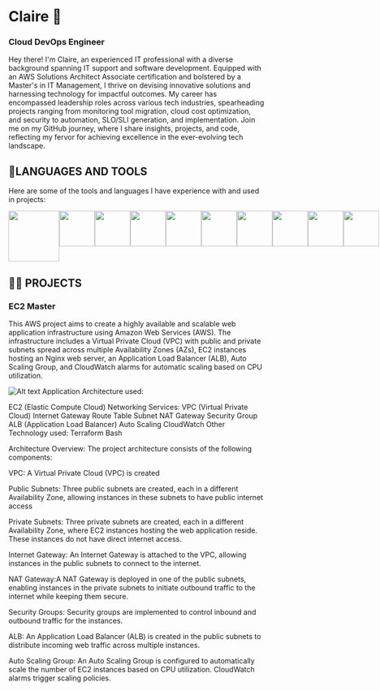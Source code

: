 <link rel="stylesheet" href="https://cdn.jsdelivr.net/gh/devicons/devicon@v2.15.1/devicon.min.css">
          

# Claire 👋 
### Cloud DevOps Engineer
Hey there! I'm Claire, an experienced IT professional with a diverse background spanning IT support and software development. Equipped with an AWS Solutions Architect Associate certification and bolstered by a Master's in IT Management, I thrive on devising innovative solutions and harnessing technology for impactful outcomes. My career has encompassed leadership roles across various tech industries, spearheading projects ranging from monitoring tool migration, cloud cost optimization, and security to automation, SLO/SLI generation, and implementation. Join me on my GitHub journey, where I share insights, projects, and code, reflecting my fervor for achieving excellence in the ever-evolving tech landscape.

## 💼LANGUAGES AND TOOLS
Here are some of the tools and languages I have experience with and used in projects:

<div style="display: flex; justify-content: space-around;">
    <img src="https://cdn.jsdelivr.net/gh/devicons/devicon/icons/amazonwebservices/amazonwebservices-plain-wordmark.svg" width="100px"/>
    <img src="https://cdn.jsdelivr.net/gh/devicons/devicon/icons/javascript/javascript-original.svg" width="70px"/>
    <img src="https://cdn.jsdelivr.net/gh/devicons/devicon/icons/python/python-plain-wordmark.svg" width="70px"/>
    <img src="https://cdn.jsdelivr.net/gh/devicons/devicon/icons/terraform/terraform-original.svg" width="70px"/>
    <img src="https://cdn.jsdelivr.net/gh/devicons/devicon/icons/ansible/ansible-original-wordmark.svg" width="70px"/>
    <img src="https://cdn.jsdelivr.net/gh/devicons/devicon/icons/jira/jira-original-wordmark.svg" width="70px"/>
    <img src="https://cdn.jsdelivr.net/gh/devicons/devicon/icons/linux/linux-original.svg" width="70px"/>
    <img src="https://cdn.jsdelivr.net/gh/devicons/devicon/icons/jenkins/jenkins-original.svg" width="70px"/>
    <img src="https://cdn.jsdelivr.net/gh/devicons/devicon/icons/docker/docker-original.svg" width="70px"/>
    <img src="https://cdn.jsdelivr.net/gh/devicons/devicon/icons/kubernetes/kubernetes-plain.svg" width="70px"/>
</div>

## 👩‍💻 PROJECTS
### EC2 Master
This AWS project aims to create a highly available and scalable web application infrastructure using Amazon Web Services (AWS). The infrastructure includes a Virtual Private Cloud (VPC) with public and private subnets spread across multiple Availability Zones (AZs), EC2 instances hosting an Nginx web server, an Application Load Balancer (ALB), Auto Scaling Group, and CloudWatch alarms for automatic scaling based on CPU utilization.

![Alt text](https://github.com/clairenwachukwu/clairenwachukwu/blob/1876023b75d7a4e26a9022fec0eeb0f7e05c18f2/ec2MasterImg.png)
Application Architecture used:


EC2 (Elastic Compute Cloud)
Networking Services:
VPC (Virtual Private Cloud)
Internet Gateway
Route Table
Subnet
NAT Gateway
Security Group
ALB (Application Load Balancer)
Auto Scaling
CloudWatch
Other Technology used:
Terraform
Bash 


Architecture Overview:
The project architecture consists of the following components:

VPC: A Virtual Private Cloud (VPC) is created

Public Subnets: Three public subnets are created, each in a different Availability Zone, allowing instances in these subnets to have public internet access

Private Subnets: Three private subnets are created, each in a different Availability Zone, where EC2 instances hosting the web application reside. These instances do not have direct internet access.

Internet Gateway: An Internet Gateway is attached to the VPC, allowing instances in the public subnets to connect to the internet.

NAT Gateway:A NAT Gateway is deployed in one of the public subnets, enabling instances in the private subnets to initiate outbound traffic to the internet while keeping them secure.

Security Groups: Security groups are implemented to control inbound and outbound traffic for the instances.

ALB: An Application Load Balancer (ALB) is created in the public subnets to distribute incoming web traffic across multiple instances.

Auto Scaling Group: An Auto Scaling Group is configured to automatically scale the number of EC2 instances based on CPU utilization. CloudWatch alarms trigger scaling policies.

          
          

          

          



